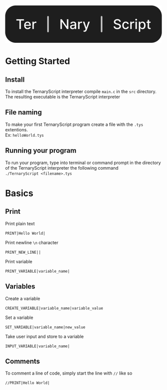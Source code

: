![TernaryScript](./logo/logo.svg)
# Getting Started
## Install
To install the TernaryScript interpreter compile `main.c` in the `src` directory. The resulting executable is the TernaryScript interpreter
## File naming
To make your first TernaryScript program create a file with the `.tys` extentions.
<br>
Ex: `helloWorld.tys`
## Running your program
To run your program, type into terminal or command prompt in the directory of the TernaryScript interpreter the following command
<br>
`./TernaryScript <filename>.tys`
# Basics
## Print
Print plain text
```
PRINT|Hello World|
```
Print newline `\n` character
```
PRINT_NEW_LINE||
```
Print variable
```
PRINT_VARIABLE|variable_name|
```
## Variables
Create a variable
```
CREATE_VARIABLE|variable_name|variable_value
```
Set a variable
```
SET_VARIABLE|variable_name|new_value
```
Take user input and store to a variable
```
INPUT_VARIABLE|variable_name|
```
## Comments
To comment a line of code, simply start the line with `//` like so
```
//PRINT|Hello World|
```
